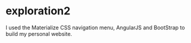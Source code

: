 # exploration2
I used the Materialize CSS navigation menu, AngularJS and BootStrap to build my personal website. 
